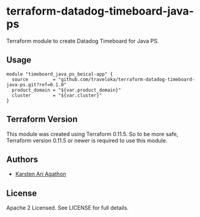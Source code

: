 terraform-datadog-timeboard-java-ps
=================

Terraform module to create Datadog Timeboard for Java PS.



Usage
-----

```hcl
module "timeboard_java_ps_beical-app" {
  source         = "github.com/traveloka/terraform-datadog-timeboard-java-ps.git?ref=0.1.0"
  product_domain = "${var.product_domain}"
  cluster        = "${var.cluster}"
}
```

Terraform Version
-----------------

This module was created using Terraform 0.11.5. 
So to be more safe, Terraform version 0.11.5 or newer is required to use this module.

Authors
-------

* [Karsten Ari Agathon](https://github.com/karstenaa)

License
-------

Apache 2 Licensed. See LICENSE for full details.
